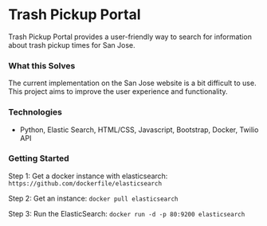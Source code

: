 # Trash Pickup Portal

Trash Pickup Portal provides a user-friendly way to search for information about trash pickup times for San Jose.

### What this Solves
The current implementation on the San Jose website is a bit difficult to use. This project aims to improve the user experience and functionality.

### Technologies
* Python, Elastic Search, HTML/CSS, Javascript, Bootstrap, Docker, Twilio API

### Getting Started
Step 1: Get a docker instance with elasticsearch:
`https://github.com/dockerfile/elasticsearch`

Step 2: Get an instance: `docker pull elasticsearch`

Step 3: Run the ElasticSearch: `docker run -d -p 80:9200 elasticsearch`